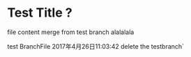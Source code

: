 # Test Title ?
file content merge from test branch
alalalala 

test BranchFile 
2017年4月26日11:03:42 delete the testbranch`
